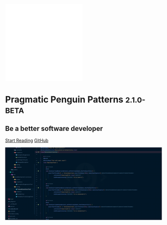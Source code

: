 <!-- _coverpage.md -->

![logo ><](sdd_logo_white.webp)

# Pragmatic Penguin Patterns <small>2.1.0-BETA</small>
## Be a better software developer

[Start Reading](/0_Intro/HOME)
[GitHub](https://github.com/sddevelopment-be/penguin-pragmatic-patterns)

<!-- background color -->

![](bg.webp)

